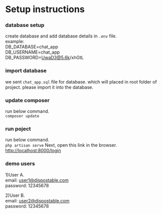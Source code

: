 # Setup instructions

### database setup 
create database and add database details in `.env` file.<br />
example:<br />
DB_DATABASE=chat_app<br />
DB_USERNAME=chat_app<br />
DB_PASSWORD=UwaD3@5.6k/xhGtL<br />

### import database
we sent `chat_app.sql` file for database. which will placed in root folder of project. please import it into the database.<br />

### update composer
run below command.<br />
`composer update`

### run poject
run below command.<br />
`php artisan serve`
Next, open this link in the browser. <br />
[http://localhost:8000/login](#http://localhost:8000/login)
### demo users
1)User A.<br />
email: user1@dispostable.com<br />
password: 12345678<br />

2)User B.<br />
email: user2@dispostable.com<br />
password: 12345678<br />
